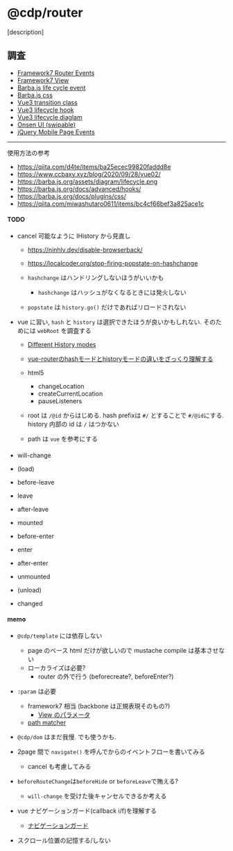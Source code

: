 # @cdp/router

[description]

## 調査

- [Framework7 Router Events](https://framework7.io/docs/view.html#router-events)
- [Framework7 View](https://framework7.jp/docs/view.html)
- [Barba.js life cycle event](https://barba.js.org/docs/getstarted/lifecycle/)
- [Barba.js css](https://barba.js.org/docs/plugins/css/)
- [Vue3 transition class](https://v3.ja.vuejs.org/guide/transitions-enterleave.html)
- [Vue3 lifecycle hook](https://v3.ja.vuejs.org/api/options-lifecycle-hooks.html#%E3%83%A9%E3%82%A4%E3%83%95%E3%82%B5%E3%82%A4%E3%82%AF%E3%83%AB%E3%83%95%E3%83%83%E3%82%AF)
- [Vue3 lifecycle diaglam](https://v3.ja.vuejs.org/guide/instance.html#%E3%83%A9%E3%82%A4%E3%83%95%E3%82%B5%E3%82%A4%E3%82%AF%E3%83%AB%E3%82%BF%E3%82%99%E3%82%A4%E3%82%A2%E3%82%AF%E3%82%99%E3%83%A9%E3%83%A0)
- [Onsen UI (swipable)](https://onsen.io/v2/api/js/ons-navigator.html#events-summary)
- [jQuery Mobile Page Events](https://jqmtricks.wordpress.com/2014/03/26/jquery-mobile-page-events/)

----

使用方法の参考

- https://qiita.com/d4te/items/ba25ecec99820faddd8e
- https://www.ccbaxy.xyz/blog/2020/09/28/vue02/
- https://barba.js.org/assets/diagram/lifecycle.png
- https://barba.js.org/docs/advanced/hooks/
- https://barba.js.org/docs/plugins/css/
- https://qiita.com/miwashutaro0611/items/bc4cf66bef3a825ace1c

#### TODO

- cancel 可能なように IHistory から見直し
  - https://ninhlv.dev/disable-browserback/
  - https://localcoder.org/stop-firing-popstate-on-hashchange

  - `hashchange` はハンドリングしないほうがいいかも
    - `hashchange` はハッシュがなくなるときには発火しない
  - `popstate` は `history.go()` だけであればリロードされない

- vue に習い, `hash` と `history` は選択できたほうが良いかもしれない. そのためには `webRoot` を調査する
  - [Different History modes](https://router.vuejs.org/guide/essentials/history-mode.html)
  - [vue-routerのhashモードとhistoryモードの違いをざっくり理解する](https://qiita.com/kozzzz/items/af9ad63fa70d4724cc2a)

  - html5
    - changeLocation
    - createCurrentLocation
    - pauseListeners

  - root は `/@id` からはじめる. hash prefixは `#/` とすることで `#/@id`にする. history 内部の id は `/` はつかない
  - path は `vue` を参考にする

####

- will-change

- (load)

- before-leave
- leave
- after-leave

- mounted

- before-enter
- enter
- after-enter

- unmounted

- (unload)

- changed

#### memo

- `@cdp/template` には依存しない
  - page のベース html だけが欲しいので mustache compile は基本させない
  - ローカライズは必要?
    -  router の外で行う (beforecreate?, beforeEnter?)

- `:param` は必要
  - framework7 相当 (backbone は正規表現そのもの?)
    - [View のパラメータ](https://framework7.jp/docs/view.html#anchor-4)
  - [path matcher](https://github.com/pillarjs/path-to-regexp/tree/v1.7.0)

- `@cdp/dom` はまだ我慢. でも使うかも.

- 2page 間で `navigate()` を呼んでからのイベントフローを書いてみる
  - cancel も考慮してみる

- `beforeRouteChange`は`beforeHide` or `beforeLeave`で賄える?
  - `will-change` を受けた後キャンセルできるか考える

- vue ナビゲーションガード(callback i/f)を理解する
  - [ナビゲーションガード](https://v3.router.vuejs.org/ja/guide/advanced/navigation-guards.html)

- スクロール位置の記憶する/しない
